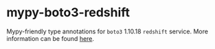# mypy-boto3-redshift

Mypy-friendly type annotations for `boto3` 1.10.18 `redshift` service.
More information can be found [here](https://github.com/vemel/mypy_boto3).